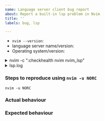 ```yaml
---
name: Language server client bug report
about: Report a built-in lsp problem in Nvim
title: ''
labels: bug, lsp

---
```


<!-- Before reporting: search existing issues and check the FAQ. -->

- `nvim --version`:
- language server name/version:
- Operating system/version:

<details>
<summary>nvim -c ":checkhealth nvim nvim_lsp"</summary>

<!-- Paste the results from `nvim -c ":checkhealth nvim nvim_lsp"` here. -->

</details>

<details>
<summary>lsp.log</summary>

<!--
Please paste the lsp log before and after the problem.

You can set log level like this.
`:lua vim.lsp.set_log_level("debug")`

You can find the location of the log with the following command.
`:lua print(vim.lsp.get_log_path())`
-->

</details>

### Steps to reproduce using `nvim -u NORC`

```
nvim -u NORC
```

### Actual behaviour

### Expected behaviour

